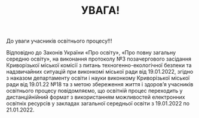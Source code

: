 ﻿---
title: УВАГА!
---

До уваги учасників освітнього процесу!!!

Відповідно до Законів України «Про освіту», «Про повну загальну середню освіту», на виконання протоколу №3 позачергового засідання Криворізької міської комісії з питань техногенно-екологічної безпеки та надзвичайних ситуацій при виконкомі міської ради від 19.01.2022, згідно з наказом департаменту освіти і науки виконкому Криворізької міської ради  від 19.01.22 №18 та з метою збереження життя і здоров’я учасників освітнього процесу повідомляємо,  що освітній процес переходить у дистанційнійний формат з використанням можливостей електронних освітніх ресурсів у закладах загальної середньої освіти з 19.01.2022 по 21.01.2022.